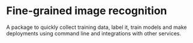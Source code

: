 # Fine-grained image recognition

A package to quickly collect training data, label it, train models and make deployments
using command line and integrations with other services.
